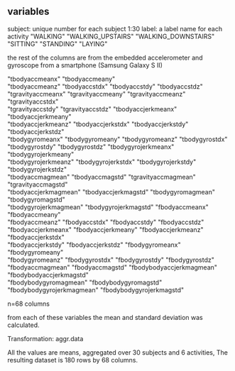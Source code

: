 ## variables

subject: unique number for each subject 1:30
label: a label name for each activity
                           "WALKING"
                           "WALKING_UPSTAIRS"
                           "WALKING_DOWNSTAIRS"
                           "SITTING"
                           "STANDING"
                           "LAYING"

the rest of the columns are from the embedded accelerometer and gyroscope from a smartphone (Samsung Galaxy S II)

"tbodyaccmeanx"            "tbodyaccmeany"           
"tbodyaccmeanz"            "tbodyaccstdx"             "tbodyaccstdy"             "tbodyaccstdz"            
"tgravityaccmeanx"         "tgravityaccmeany"         "tgravityaccmeanz"         "tgravityaccstdx"         
"tgravityaccstdy"          "tgravityaccstdz"          "tbodyaccjerkmeanx"        "tbodyaccjerkmeany"       
"tbodyaccjerkmeanz"        "tbodyaccjerkstdx"         "tbodyaccjerkstdy"         "tbodyaccjerkstdz"        
"tbodygyromeanx"           "tbodygyromeany"           "tbodygyromeanz"           "tbodygyrostdx"           
"tbodygyrostdy"            "tbodygyrostdz"            "tbodygyrojerkmeanx"       "tbodygyrojerkmeany"      
"tbodygyrojerkmeanz"       "tbodygyrojerkstdx"        "tbodygyrojerkstdy"        "tbodygyrojerkstdz"       
"tbodyaccmagmean"          "tbodyaccmagstd"           "tgravityaccmagmean"       "tgravityaccmagstd"       
"tbodyaccjerkmagmean"      "tbodyaccjerkmagstd"       "tbodygyromagmean"         "tbodygyromagstd"         
"tbodygyrojerkmagmean"     "tbodygyrojerkmagstd"      "fbodyaccmeanx"            "fbodyaccmeany"           
"fbodyaccmeanz"            "fbodyaccstdx"             "fbodyaccstdy"             "fbodyaccstdz"            
"fbodyaccjerkmeanx"        "fbodyaccjerkmeany"        "fbodyaccjerkmeanz"        "fbodyaccjerkstdx"        
"fbodyaccjerkstdy"         "fbodyaccjerkstdz"         "fbodygyromeanx"           "fbodygyromeany"          
"fbodygyromeanz"           "fbodygyrostdx"            "fbodygyrostdy"            "fbodygyrostdz"           
"fbodyaccmagmean"          "fbodyaccmagstd"           "fbodybodyaccjerkmagmean"  "fbodybodyaccjerkmagstd"  
"fbodybodygyromagmean"     "fbodybodygyromagstd"      "fbodybodygyrojerkmagmean" "fbodybodygyrojerkmagstd" 

n=68 columns

from each of these variables the mean and standard deviation was calculated.

Transformation: aggr.data

All the values are means, aggregated over 30 subjects and 6 activities, 
The resulting dataset is 180 rows by 68 columns.

